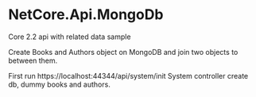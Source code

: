 # NetCore.Api.MongoDb
Core 2.2 api with related data sample

Create Books and Authors object on MongoDB and join two objects to between them.

First run https://localhost:44344/api/system/init 
System controller create db, dummy books and authors.
